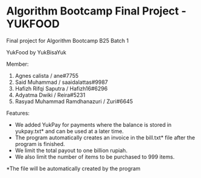 # Algorithm Bootcamp Final Project - YUKFOOD
Final project for Algorithm Bootcamp B25 Batch 1

YukFood by YukBisaYuk

Member:
1. Agnes calista / ane#7755
2. Said Muhammad / saaidalattas#9987
3. Hafizh Rifqi Saputra  / Hafizh16#6296
4. Adyatma Dwiki / Reira#5231
5. Rasyad Muhammad Ramdhanazuri / Zuri#6645

Features:
- We added YukPay for payments where the balance is stored in yukpay.txt* and can be used at a later time.
- The program automatically creates an invoice in the bill.txt* file after the program is finished.
- We limit the total payout to one billion rupiah.
- We also limit the number of items to be purchased to 999 items.

*The file will be automatically created by the program
